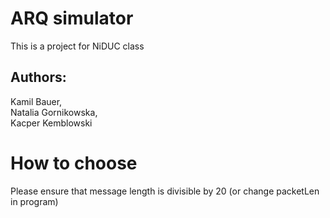 # ARQ simulator
This is a project for NiDUC class
## Authors:
Kamil Bauer, <br />
Natalia Gornikowska, <br />
Kacper Kemblowski

# How to choose
Please ensure that message length is divisible by 20 (or change packetLen in program)
